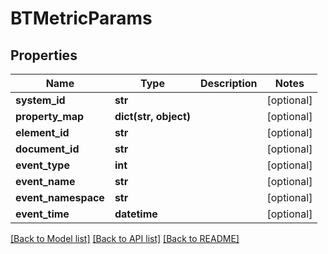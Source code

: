 # BTMetricParams

## Properties
Name | Type | Description | Notes
------------ | ------------- | ------------- | -------------
**system_id** | **str** |  | [optional] 
**property_map** | **dict(str, object)** |  | [optional] 
**element_id** | **str** |  | [optional] 
**document_id** | **str** |  | [optional] 
**event_type** | **int** |  | [optional] 
**event_name** | **str** |  | [optional] 
**event_namespace** | **str** |  | [optional] 
**event_time** | **datetime** |  | [optional] 

[[Back to Model list]](../README.md#documentation-for-models) [[Back to API list]](../README.md#documentation-for-api-endpoints) [[Back to README]](../README.md)


